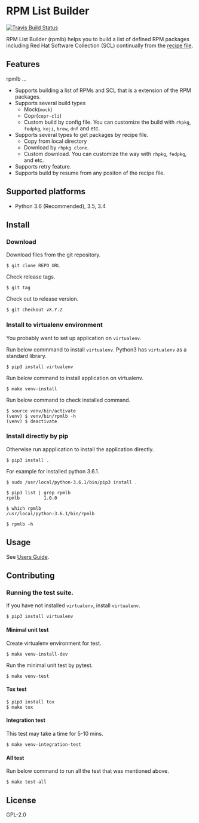 # RPM List Builder

[![Travis Build Status](https://travis-ci.org/sclorg/rpm-list-builder.svg?branch=master)](https://travis-ci.org/sclorg/rpm-list-builder)

RPM List Builder (rpmlb) helps you to build a list of defined RPM packages including Red Hat Software Collection (SCL) continually from the [recipe file](https://github.com/sclorg/rhscl-rebuild-recipes).


## Features

rpmlb ...

* Supports building a list of RPMs and SCL that is a extension of the RPM packages.
* Supports several build types
  * Mock(`mock`)
  * Copr(`copr-cli`)
  * Custom build by config file.
     You can customize the build with `rhpkg`, `fedpkg`, `koji`, `brew`, `dnf` and etc.
* Supports several types to get packages by recipe file.
  * Copy from local directory
  * Download by `rhpkg clone`.
  * Custom download. You can customize the way with `rhpkg`, `fedpkg`, and etc.
* Supports retry feature.
* Supports build by resume from any positon of the recipe file.

## Supported platforms

* Python 3.6 (Recommended), 3.5, 3.4

## Install

### Download

Download files from the git repository.

    $ git clone REPO_URL

Check release tags.

    $ git tag

Check out to release version.

    $ git checkout vX.Y.Z

### Install to virtualenv environment

You probably want to set up application on `virtualenv`.

Run below commmand to install `virtualenv`.
Python3 has `virtualenv` as a standard library.

    $ pip3 install virtualenv

Run below command to install application on virtualenv.

    $ make venv-install

Run below command to check installed command.

    $ source venv/bin/activate
    (venv) $ venv/bin/rpmlb -h
    (venv) $ deactivate

### Install directly by pip

Otherwise run appplication to install the application directly.

    $ pip3 install .

For example for installed python 3.6.1.

    $ sudo /usr/local/python-3.6.1/bin/pip3 install .

    $ pip3 list | grep rpmlb
    rpmlb         1.0.0

    $ which rpmlb
    /usr/local/python-3.6.1/bin/rpmlb

    $ rpmlb -h

## Usage

See [Users Guide](docs/users_guide.md).

## Contributing

### Running the test suite.

If you have not installed `virtualenv`, install `virtualenv`.

    $ pip3 install virtualenv

#### Minimal unit test

Create virtualenv environment for test.

    $ make venv-install-dev

Run the minimal unit test by pytest.

    $ make venv-test

#### Tox test

    $ pip3 install tox
    $ make tox

#### Integration test

This test may take a time for 5-10 mins.

    $ make venv-integration-test

#### All test

Run below command to run all the test that was mentioned above.

    $ make test-all


## License

GPL-2.0

